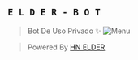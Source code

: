## **`E L D E R - B O T`**
> Bot De Uso Privado ✨
![Menu](https://cdnmega.vercel.app/media/VtZTSZja@RKn29QXgeVyuficQoBSyGl57_PzLlW6gKft-m2r9OYE)

> Powered By [HN ELDER](https://github.com/WillZek)